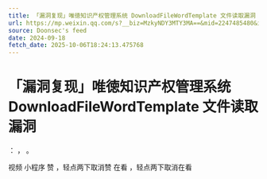 ```yaml
---
title: 「漏洞复现」唯徳知识产权管理系统 DownloadFileWordTemplate 文件读取漏洞
url: https://mp.weixin.qq.com/s?__biz=MzkyNDY3MTY3MA==&mid=2247485480&idx=1&sn=98ac1c915968172bae2f5e91462f8e8e
source: Doonsec's feed
date: 2024-09-18
fetch_date: 2025-10-06T18:24:13.475768
---
```


# 「漏洞复现」唯徳知识产权管理系统 DownloadFileWordTemplate 文件读取漏洞

：
，
。

视频
小程序
赞
，轻点两下取消赞
在看
，轻点两下取消在看
